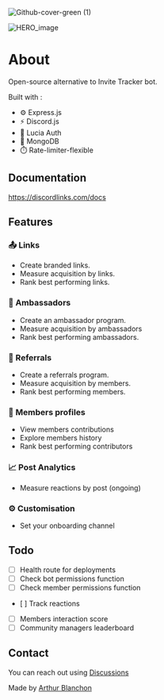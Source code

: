 ![Github-cover-green (1)](https://github.com/user-attachments/assets/e05c6aac-222d-47ce-8658-f1d84fec41de)

![HERO_image](https://github.com/user-attachments/assets/1cc34b0e-557e-45bf-9fb5-6787f973a5cb)


# About
Open-source alternative to Invite Tracker bot.

Built with : 
- ⚙️ Express.js
- ⚡️ Discord.js
- 🔐 Lucia Auth
- 🌱 MongoDB
- ⏱️ Rate-limiter-flexible
   
## Documentation
https://discordlinks.com/docs

## Features

### 📤 Links
- Create branded links.
- Measure acquisition by links.
- Rank best performing links.

### 📣 Ambassadors
- Create an ambassador program.
- Measure acquisition by ambassadors
- Rank best performing ambassadors.

### 🤝 Referrals
- Create a referrals program.
- Measure acquisition by members.
- Rank best performing members.

### 👤 Members profiles
- View members contributions
- Explore members history
- Rank best performing contributors

### 📈 Post Analytics
- Measure reactions by post (ongoing)

### ⚙️ Customisation
- Set your onboarding channel


## Todo

- [ ] Health route for deployments  
- [ ] Check bot permissions function  
- [ ] Check member permissions function  
- [ ] Track reactions  
- [ ] Members interaction score  
- [ ] Community managers leaderboard

## Contact

You can reach out using [Discussions](https://github.com/ArthurBlanchon/discordlinks/discussions)
  
Made by [Arthur Blanchon](https://twitter.com/ArthurOnTime) 
